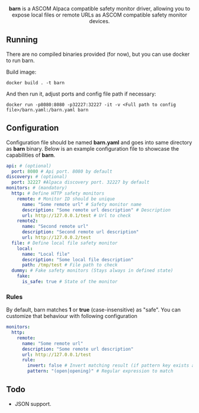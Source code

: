 <p align="center">
<b>barn</b> is a ASCOM Alpaca compatible safety monitor driver, allowing you to expose local files or remote URLs as ASCOM compatible safety monitor devices.
</p>

## Running

There are no compiled binaries provided (for now), but you can use docker to run barn.

Build image:
```shell
docker build . -t barn
```
And then run it, adjust ports and config file path if necessary:
```shell
docker run -p8080:8080 -p32227:32227 -it -v <Full path to config file>/barn.yaml:/barn.yaml barn
```

## Configuration

Configuration file should be named **barn.yaml** and goes into same directory as **barn** binary.
Below is an example configuration file to showcase the capabilities of **barn**.

```yaml
api: # (optional)
  port: 8080 # Api port. 8080 by default
discovery: # (optional)
  port: 32227 #Alpaca discovery port. 32227 by default
monitors: # (mandatory)
  http: # Define HTTP safety monitors
    remote: # Monitor ID should be unique
      name: "Some remote url" # Safety monitor name
      description: "Some remote url description" # Description
      url: http://127.0.0.1/test # Url to check
    remote2:
      name: "Second remote url"
      description: "Second remote url description"
      url: http://127.0.0.2/test
  file: # Define local file safety monitor
    local: 
      name: "Local file" 
      description: "Some local file description"
      path: /tmp/test # File path to check
  dummy: # Fake safety monitors (Stays always in defined state) 
    fake:
      is_safe: true # State of the monitor
```
### Rules

By default, barn matches **1** or **true** (case-insensitive) as "safe". You can customize that behaviour with following configuration

```yaml
monitors:
  http:
    remote:
      name: "Some remote url"
      description: "Some remote url description"
      url: http://127.0.0.1/test
      rule:
        invert: false # Invert matching result (if pattern key exists applied after match) 
        pattern: "(open|opening)" # Regular expression to match
```

## Todo
- JSON support.
